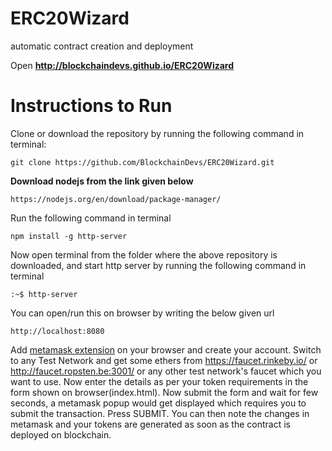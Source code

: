 # ERC20Wizard
automatic contract creation and deployment

Open **http://blockchaindevs.github.io/ERC20Wizard**

# Instructions to Run

Clone or download the repository by running the following command in terminal:
 ```
 git clone https://github.com/BlockchainDevs/ERC20Wizard.git
```
**Download nodejs from the link given below**
```
https://nodejs.org/en/download/package-manager/
```
Run the following command in terminal
```
npm install -g http-server
```
Now open terminal from the folder where the above repository is downloaded, and start http server by running the following command in terminal
```
:~$ http-server
```

You can open/run this on browser by writing the below given url
```
http://localhost:8080
```

Add [metamask extension](https://metamask.io/) on your browser and create your account.
Switch to any Test Network and get some ethers from <https://faucet.rinkeby.io/> or <http://faucet.ropsten.be:3001/> or any other test network's faucet which you want to use.
Now enter the details as per your token requirements in the form shown on browser(index.html). Now submit the form and wait for few seconds, a metamask popup would get displayed which requires you to submit the transaction. Press SUBMIT.
You can then note the changes in metamask and your tokens are generated as soon as the contract is deployed on blockchain.
